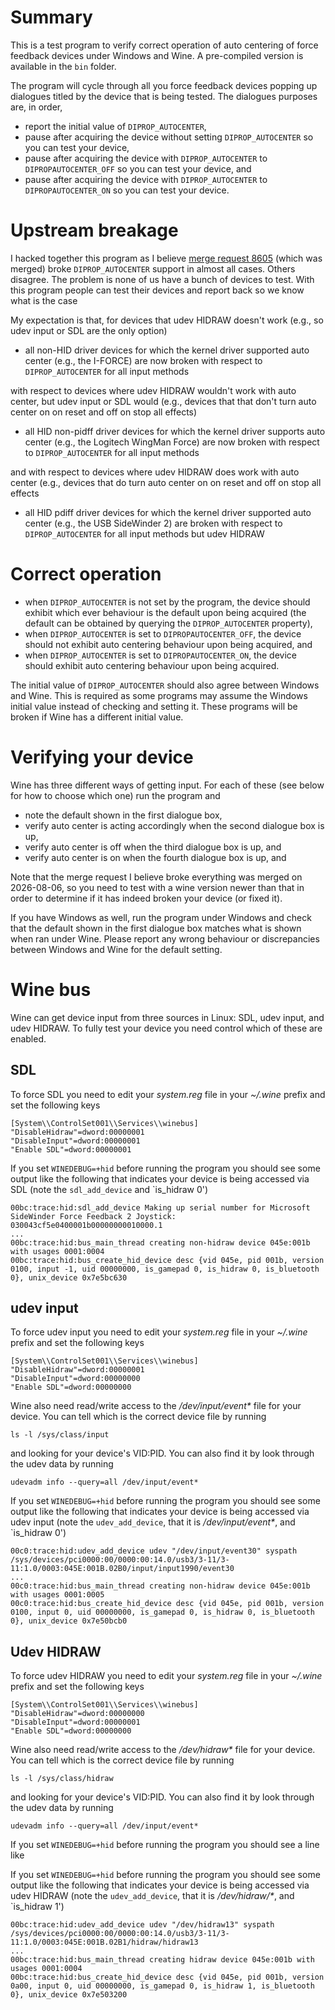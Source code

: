 # Summary

This is a test program to verify correct operation of auto centering of force feedback devices under Windows and
Wine. A pre-compiled version is available in the `bin` folder.

The program will cycle through all you force feedback devices popping up dialogues titled by the device
that is being tested. The dialogues purposes are, in order,

* report the initial value of `DIPROP_AUTOCENTER`,
* pause after acquiring the device without setting `DIPROP_AUTOCENTER` so you can test your device,
* pause after acquiring the device with `DIPROP_AUTOCENTER` to `DIPROPAUTOCENTER_OFF` so you can test your device,
  and
* pause after acquiring the device with `DIPROP_AUTOCENTER` to `DIPROPAUTOCENTER_ON` so you can test your device.

# Upstream breakage

I hacked together this program as I believe [merge request
8605](https://gitlab.winehq.org/wine/wine/-/merge_requests/8605) (which was merged) broke `DIPROP_AUTOCENTER`
support in almost all cases. Others disagree. The problem is none of us have a bunch of devices to test. With this
program people can test their devices and report back so we know what is the case

My expectation is that, for devices that udev HIDRAW doesn't work (e.g., so udev input or SDL are the only option)
* all non-HID driver devices for which the kernel driver supported auto center (e.g., the I-FORCE) are now broken
  with respect to `DIPROP_AUTOCENTER` for all input methods

with respect to devices where udev HIDRAW wouldn't work with auto center, but udev input or SDL would (e.g., devices
that that don't turn auto center on on reset and off on stop all effects)
* all HID non-pidff driver devices for which the kernel driver supports auto center (e.g., the Logitech WingMan Force)
  are now broken with respect to `DIPROP_AUTOCENTER` for all input methods

and with respect to devices where udev HIDRAW does work with auto center (e.g., devices that do turn auto center on
on reset and off on stop all effects
* all HID pdiff driver devices for which the kernel driver supported auto center (e.g., the USB SideWinder 2) are
  broken with respect to `DIPROP_AUTOCENTER` for all input methods but udev HIDRAW

# Correct operation

* when `DIPROP_AUTOCENTER` is not set by the program, the device should exhibit which ever behaviour is the default
  upon being acquired (the default can be obtained by querying the `DIPROP_AUTOCENTER` property),
* when `DIPROP_AUTOCENTER` is set to `DIPROPAUTOCENTER_OFF`, the device should not exhibit auto centering behaviour
  upon being acquired, and
* when `DIPROP_AUTOCENTER` is set to `DIPROPAUTOCENTER_ON`, the device should exhibit auto centering
  behaviour upon being acquired.

The initial value of `DIPROP_AUTOCENTER` should also agree between Windows and Wine. This is required as some
programs may assume the Windows initial value instead of checking and setting it. These programs will be broken
if Wine has a different initial value.

# Verifying your device

Wine has three different ways of getting input. For each of these (see below for how to choose which one)
run the program and

* note the default shown in the first dialogue box,
* verify auto center is acting accordingly when the second dialogue box is up,
* verify auto center is off when the third dialogue box is up, and
* verify auto center is on when the fourth dialogue box is up, and

Note that the merge request I believe broke everything was merged on 2026-08-06, so you need to test with a wine
version newer than that in order to determine if it has indeed broken your device (or fixed it).

If you have Windows as well, run the program under Windows and check that the default shown in the first
dialogue box matches what is shown when ran under Wine. Please report any wrong behaviour or discrepancies
between Windows and Wine for the default setting.

# Wine bus

Wine can get device input from three sources in Linux: SDL, udev input, and udev HIDRAW. To fully test your
device you need control which of these are enabled.

## SDL

To force SDL you need to edit your _system.reg_ file in your _~/.wine_ prefix and set the following keys
```
[System\\ControlSet001\\Services\\winebus]
"DisableHidraw"=dword:00000001
"DisableInput"=dword:00000001
"Enable SDL"=dword:00000001
```

If you set `WINEDEBUG=+hid` before running the program you should see some output like the following
that indicates your device is being accessed via SDL (note the `sdl_add_device` and `is_hidraw 0')
```
00bc:trace:hid:sdl_add_device Making up serial number for Microsoft SideWinder Force Feedback 2 Joystick: 030043cf5e0400001b00000000010000.1
...
00bc:trace:hid:bus_main_thread creating non-hidraw device 045e:001b with usages 0001:0004
00bc:trace:hid:bus_create_hid_device desc {vid 045e, pid 001b, version 0100, input -1, uid 00000000, is_gamepad 0, is_hidraw 0, is_bluetooth 0}, unix_device 0x7e5bc630
```

## udev input

To force udev input you need to edit your _system.reg_ file in your _~/.wine_ prefix and set the following keys
```
[System\\ControlSet001\\Services\\winebus]
"DisableHidraw"=dword:00000001
"DisableInput"=dword:00000000
"Enable SDL"=dword:00000000
```
Wine also need read/write access to the _/dev/input/event*_ file for your device. You can tell which is the correct
device file by running
```
ls -l /sys/class/input
```
and looking for your device's VID:PID. You can also find it by look through the udev data by running
```
udevadm info --query=all /dev/input/event*
```

If you set `WINEDEBUG=+hid` before running the program you should see some output like the following that indicates
your device is being accessed via udev input (note the `udev_add_device`, that it is _/dev/input/event*_, and
`is_hidraw 0')
```
00c0:trace:hid:udev_add_device udev "/dev/input/event30" syspath /sys/devices/pci0000:00/0000:00:14.0/usb3/3-11/3-11:1.0/0003:045E:001B.02B0/input/input1990/event30
...
00c0:trace:hid:bus_main_thread creating non-hidraw device 045e:001b with usages 0001:0005
00c0:trace:hid:bus_create_hid_device desc {vid 045e, pid 001b, version 0100, input 0, uid 00000000, is_gamepad 0, is_hidraw 0, is_bluetooth 0}, unix_device 0x7e50bcb0
```

## Udev HIDRAW

To force udev HIDRAW you need to edit your _system.reg_ file in your _~/.wine_ prefix and set the following keys
```
[System\\ControlSet001\\Services\\winebus]
"DisableHidraw"=dword:00000000
"DisableInput"=dword:00000001
"Enable SDL"=dword:00000000
```
Wine also need read/write access to the _/dev/hidraw*_ file for your device. You can tell which is the correct
device file by running
```
ls -l /sys/class/hidraw
```
and looking for your device's VID:PID. You can also find it by look through the udev data by running
```
udevadm info --query=all /dev/input/event*
```

If you set `WINEDEBUG=+hid` before running the program you should see a line like

If you set `WINEDEBUG=+hid` before running the program you should see some output like the following that indicates
your device is being accessed via udev HIDRAW (note the `udev_add_device`, that it is _/dev/hidraw/*_, and
`is_hidraw 1')
```
00bc:trace:hid:udev_add_device udev "/dev/hidraw13" syspath /sys/devices/pci0000:00/0000:00:14.0/usb3/3-11/3-11:1.0/0003:045E:001B.02B1/hidraw/hidraw13
...
00bc:trace:hid:bus_main_thread creating hidraw device 045e:001b with usages 0001:0004
00bc:trace:hid:bus_create_hid_device desc {vid 045e, pid 001b, version 0a00, input 0, uid 00000000, is_gamepad 0, is_hidraw 1, is_bluetooth 0}, unix_device 0x7e503200
```
